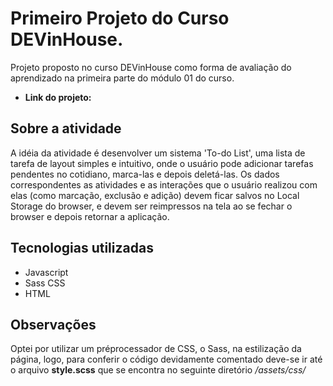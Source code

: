 # Primeiro Projeto do Curso DEVinHouse.
 Projeto proposto no curso DEVinHouse como forma de avaliação do aprendizado na primeira parte do módulo 01 do curso.
* **Link do projeto:**


## Sobre a atividade
A idéia da atividade é desenvolver um sistema 'To-do List', uma lista de tarefa de layout simples e intuitivo, onde o usuário pode adicionar tarefas pendentes no cotidiano, marca-las e depois deletá-las. 
Os dados correspondentes as atividades e as interações que o usuário realizou com elas (como marcação, exclusão e adição) devem ficar salvos no Local Storage do browser, e devem ser reimpressos na tela ao se fechar o browser e depois retornar a aplicação.

## Tecnologias utilizadas
* Javascript
* Sass CSS
* HTML

## Observações
Optei por utilizar um préprocessador de CSS, o Sass, na estilização da página, logo, para conferir o código devidamente comentado deve-se ir até o arquivo **style.scss**
que se encontra no seguinte diretório */assets/css/*
